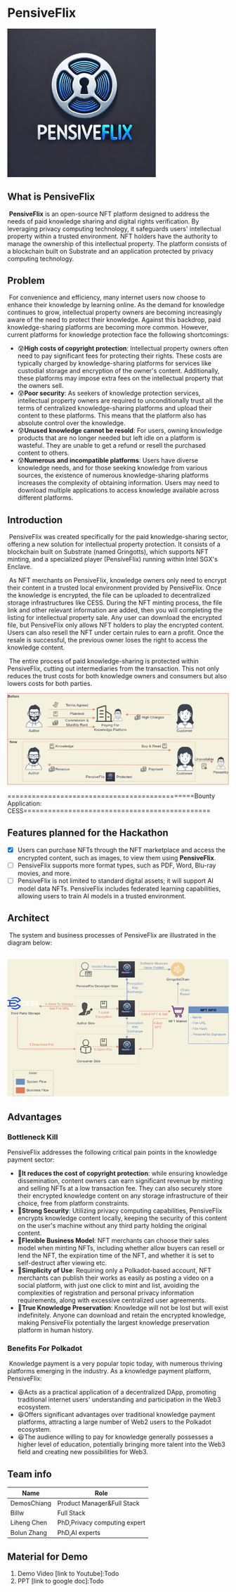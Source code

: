 # PensiveFlix

<img src="./doc/PensiveFlixLogo.jpg" alt="PensiveFlix" style="zoom: 33%;" />

## What is PensiveFlix

​	**PensiveFlix** is an open-source NFT platform designed to address the needs of paid knowledge sharing and digital rights verification. By leveraging privacy computing technology, it safeguards users' intellectual property within a trusted environment. NFT holders have the authority to manage the ownership of this intellectual property. The platform consists of a blockchain built on Substrate and an application protected by privacy computing technology.

## Problem

​	For convenience and efficiency, many internet users now choose to enhance their knowledge by learning online. As the demand for knowledge continues to grow, intellectual property owners are becoming increasingly aware of the need to protect their knowledge. Against this backdrop, paid knowledge-sharing platforms are becoming more common. However, current platforms for knowledge protection face the following shortcomings:

* 😰**High costs of copyright protection**: Intellectual property owners often need to pay significant fees for protecting their rights. These costs are typically charged by knowledge-sharing platforms for services like custodial storage and encryption of the owner's content. Additionally, these platforms may impose extra fees on the intellectual property that the owners sell.
* 😰**Poor security**: As seekers of knowledge protection services, intellectual property owners are required to unconditionally trust all the terms of centralized knowledge-sharing platforms and upload their content to these platforms. This means that the platform also has absolute control over the knowledge.
* 😰**Unused knowledge cannot be resold**: For users, owning knowledge products that are no longer needed but left idle on a platform is wasteful. They are unable to get a refund or resell the purchased content to others.
* 😰**Numerous and incompatible platforms**: Users have diverse knowledge needs, and for those seeking knowledge from various sources, the existence of numerous knowledge-sharing platforms increases the complexity of obtaining information. Users may need to download multiple applications to access knowledge available across different platforms.

## Introduction

​	PensiveFlix was created specifically for the paid knowledge-sharing sector, offering a new solution for intellectual property protection. It consists of a blockchain built on Substrate (named Gringotts), which supports NFT minting, and a specialized player (PensiveFlix) running within Intel SGX's Enclave.

​	As NFT merchants on PensiveFlix, knowledge owners only need to encrypt their content in a trusted local environment provided by PensiveFlix. Once the knowledge is encrypted, the file can be uploaded to decentralized storage infrastructures like CESS. During the NFT minting process, the file link and other relevant information are added, then you will completing the listing for intellectual property sale. Any user can download the encrypted file, but PensiveFlix only allows NFT holders to play the encrypted content. Users can also resell the NFT under certain rules to earn a profit. Once the resale is successful, the previous owner loses the right to access the knowledge content.

​	The entire process of paid knowledge-sharing is protected within PensiveFlix, cutting out intermediaries from the transaction. This not only reduces the trust costs for both knowledge owners and consumers but also lowers costs for both parties.

<img src="./doc/PensiveFlixIntroduce.png" alt="introduce"  />

==============================================Bounty Application: CESS==============================================

## Features planned for the Hackathon

- [x] Users can purchase NFTs through the NFT marketplace and access the encrypted content, such as images, to view them using **PensiveFlix**.
- [ ] PensiveFlix supports more format types, such as PDF, Word, Blu-ray movies, and more.
- [ ] PensiveFlix is not limited to standard digital assets; it will support AI model data NFTs. PensiveFlix includes federated learning capabilities, allowing users to train AI models in a trusted environment.

## Architect

​	The system and business processes of PensiveFlix are illustrated in the diagram below:

## 		<img src="./doc/PensiveFlixArchitect.png" alt="PensiveFlixArchitect"  />



## Advantages

### Bottleneck Kill

PensiveFlix addresses the following critical pain points in the knowledge payment sector:

* 🥳**It reduces the cost of copyright protection**: while ensuring knowledge dissemination, content owners can earn significant revenue by minting and selling NFTs at a low transaction fee. They can also securely store their encrypted knowledge content on any storage infrastructure of their choice, free from platform constraints.
* 🥳**Strong Security**: Utilizing privacy computing capabilities, PensiveFlix encrypts knowledge content locally, keeping the security of this content on the user's machine without any third party holding the original content.
* 🥳**Flexible Business Model**: NFT merchants can choose their sales model when minting NFTs, including whether allow buyers can resell or lend the NFT, the expiration time of the NFT, and whether it is set to self-destruct after viewing etc.
* 🥳**Simplicity of Use**: Requiring only a Polkadot-based account, NFT merchants can publish their works as easily as posting a video on a social platform, with just one click to mint and list, avoiding the complexities of registration and personal privacy information requirements, along with excessive centralized user agreements.
* 🥳**True Knowledge Preservation**: Knowledge will not be lost but will exist indefinitely. Anyone can download and retain the encrypted knowledge, making PensiveFlix potentially the largest knowledge preservation platform in human history.

### Benefits For Polkadot

​	Knowledge payment is a very popular topic today, with numerous thriving platforms emerging in the industry. As a knowledge payment platform, PensiveFlix:

* 😆Acts as a practical application of a decentralized DApp, promoting traditional internet users' understanding and participation in the Web3 ecosystem.
* 😆Offers significant advantages over traditional knowledge payment platforms, attracting a large number of Web2 users to the Polkadot ecosystem.
* 😆The audience willing to pay for knowledge generally possesses a higher level of education, potentially bringing more talent into the Web3 field and creating new possibilities for Web3.



## Team info

| Name        | Role                         |
| ----------- | ---------------------------- |
| DemosChiang | Product Manager&Full Stack   |
| Billw       | Full Stack                   |
| Liheng Chen | PhD,Privacy computing expert |
| Bolun Zhang | PhD,AI experts               |



## Material for Demo

1. Demo Video [link to Youtube]:Todo
2. PPT [link to google doc]:Todo